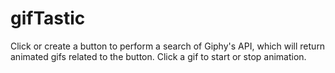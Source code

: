 # gifTastic
Click or create a button to perform a search of Giphy's API, which will return animated gifs related to the button. Click a gif to start or stop animation. 
